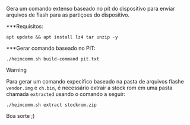 Gera um comando extenso baseado no pit do dispositivo para enviar arquivos de flash para as partiçoes do dispositivo.


***Requisitos:
```
apt update && apt install lz4 tar unzip -y
```

***Gerar comando baseado no PIT:
```
./heimcomm.sh build-command pit.txt
```

> [!WARNING]
Para gerar um comando expecífico baseado na pasta de arquivos flashe `vendor.img` e `ch.bin`, é necessário extrair a stock rom em uma pasta chamada `extracted` usando o comando a seguir:
```
./heimcomm.sh extract stockrom.zip
```

Boa sorte ;)
